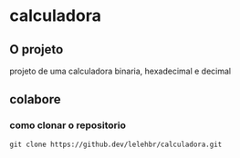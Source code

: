 # calculadora

## O projeto
projeto de uma calculadora binaria, hexadecimal e decimal 

## colabore

### como clonar o repositorio 

```
git clone https://github.dev/lelehbr/calculadora.git
```